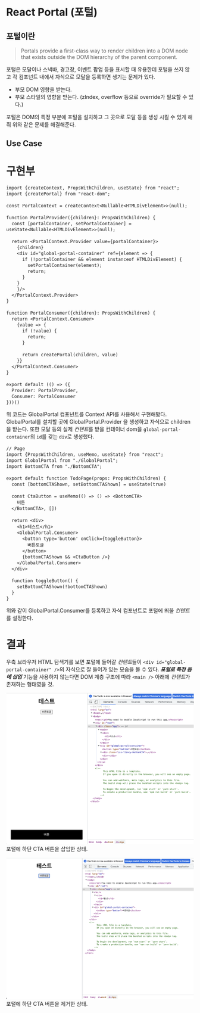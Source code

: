 # React Portal (포털)

## 포털이란
> Portals provide a first-class way to render children into a DOM node that exists outside the DOM hierarchy of the parent component.

포털은 모달이나 스낵바, 경고창, 이벤트 팝업 등을 표시할 때 유용한데 포털을 쓰지 않고 각 컴포넌트 내에서 자식으로 모달을 등록하면 생기는 문제가 있다.
- 부모 DOM 영향을 받는다.
- 부모 스타일의 영향을 받는다. (zIndex, overflow 등으로 override가 필요할 수 있다.)

포털은 DOM의 특정 부분에 포털을 설치하고 그 곳으로 모달 등을 생성 시킬 수 있게 해줘 위와 같은 문제를 해결해준다.

## Use Case
# 구현부
```JS
import {createContext, PropsWithChildren, useState} from "react";
import {createPortal} from "react-dom";

const PortalContext = createContext<Nullable<HTMLDivElement>>(null);

function PortalProvider({children}: PropsWithChildren) {
  const [portalContainer, setPortalContainer] = useState<Nullable<HTMLDivElement>>(null);
  
  return <PortalContext.Provider value={portalContainer}>
    {children}
    <div id="global-portal-container" ref={element => {
      if (!portalContainer && element instanceof HTMLDivElement) {
        setPortalContainer(element);
        return;
      }
    }
    }/>
  </PortalContext.Provider>
}

function PortalConsumer({children}: PropsWithChildren) {
  return <PortalContext.Consumer>
    {value => {
      if (!value) {
        return;
      }
      
      return createPortal(children, value)
    }}
  </PortalContext.Consumer>
}

export default (() => ({
  Provider: PortalProvider,
  Consumer: PortalConsumer
}))()
```
위 코드는 GlobalPortal 컴포넌트를 Context API를 사용해서 구현해봤다. GlobalPortal를 설치할 곳에 GlobalPortal.Provider 을 
생성하고 자식으로 children을 받는다. 또한 모달 등의 실제 *컨텐트*를 받을 컨테이너 dom을 `global-portal-container`의 `id`를 갖는 `div`로
생성했다.
```JS
// Page
import {PropsWithChildren, useMemo, useState} from "react";
import GlobalPortal from "./GlobalPortal";
import BottomCTA from "./BottomCTA";

export default function TodoPage(props: PropsWithChildren) {
  const [bottomCTAShown, setBottomCTAShown] = useState(true)
  
  const CtaButton = useMemo(() => () => <BottomCTA>
    버튼
  </BottomCTA>, [])
  
  return <div>
    <h1>테스트</h1>
    <GlobalPortal.Consumer>
      <button type='button' onClick={toggleButton}>
        버튼토글
      </button>
      {bottomCTAShown && <CtaButton />}
    </GlobalPortal.Consumer>
  </div>
  
  function toggleButton() {
    setBottomCTAShown(!bottomCTAShown)
  }
}
```
위와 같이 GlobalPortal.Consumer를 등록하고 자식 컴포넌트로 포털에 띄울 *컨텐트*를 설정한다.

# 결과
우측 브라우저 HTML 탐색기를 보면 포털에 들어갈 *컨텐트*들이 `<div id="global-portal-container" />`의 자식으로 잘 들어가 있는
모습을 볼 수 있다. ***포털로 특정 돔에 삽입*** 기능을 사용하지 않는다면 DOM 계층 구조에 따라 `<main />` 아래에 *컨텐트*가 존재하는 형태였을 것. 

![포털 컨텐트 삽입](./images/img-react_portal_1.png)
포털에 하단 CTA 버튼을 삽입한 상태.

![포털 컨텐트 삽입](./images/img-react_portal_2.png)
포털에 하단 CTA 버튼을 제거한 상태.
